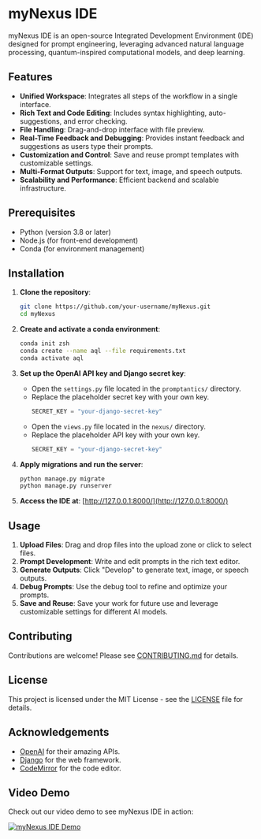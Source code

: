 # myNexus IDE

myNexus IDE is an open-source Integrated Development Environment (IDE) designed for prompt engineering, leveraging advanced natural language processing, quantum-inspired computational models, and deep learning.

## Features

- **Unified Workspace**: Integrates all steps of the workflow in a single interface.
- **Rich Text and Code Editing**: Includes syntax highlighting, auto-suggestions, and error checking.
- **File Handling**: Drag-and-drop interface with file preview.
- **Real-Time Feedback and Debugging**: Provides instant feedback and suggestions as users type their prompts.
- **Customization and Control**: Save and reuse prompt templates with customizable settings.
- **Multi-Format Outputs**: Support for text, image, and speech outputs.
- **Scalability and Performance**: Efficient backend and scalable infrastructure.

## Prerequisites

- Python (version 3.8 or later)
- Node.js (for front-end development)
- Conda (for environment management)

## Installation

1. **Clone the repository**:
    ```sh
    git clone https://github.com/your-username/myNexus.git
    cd myNexus
    ```

2. **Create and activate a conda environment**:
    ```sh
    conda init zsh
    conda create --name aql --file requirements.txt
    conda activate aql
    ```

3. **Set up the OpenAI API key and Django secret key**:
    - Open the `settings.py` file located in the `promptantics/` directory.
    - Replace the placeholder secret key with your own key.
        ```python
        SECRET_KEY = "your-django-secret-key"
        ```
    - Open the `views.py` file located in the `nexus/` directory.
    - Replace the placeholder API key with your own key.
        ```python
        SECRET_KEY = "your-django-secret-key"
        ```

4. **Apply migrations and run the server**:
    ```sh
    python manage.py migrate
    python manage.py runserver
    ```

5. **Access the IDE at**: [http://127.0.0.1:8000/](http://127.0.0.1:8000/)

## Usage

1. **Upload Files**: Drag and drop files into the upload zone or click to select files.
2. **Prompt Development**: Write and edit prompts in the rich text editor.
3. **Generate Outputs**: Click "Develop" to generate text, image, or speech outputs.
4. **Debug Prompts**: Use the debug tool to refine and optimize your prompts.
5. **Save and Reuse**: Save your work for future use and leverage customizable settings for different AI models.

## Contributing

Contributions are welcome! Please see [CONTRIBUTING.md](CONTRIBUTING.md) for details.

## License

This project is licensed under the MIT License - see the [LICENSE](LICENSE) file for details.

## Acknowledgements

- [OpenAI](https://www.openai.com/) for their amazing APIs.
- [Django](https://www.djangoproject.com/) for the web framework.
- [CodeMirror](https://codemirror.net/) for the code editor.

## Video Demo

Check out our video demo to see myNexus IDE in action:

[![myNexus IDE Demo](https://img.youtube.com/vi/bl9yV0EJCEI/maxresdefault.jpg)](https://youtu.be/bl9yV0EJCEI)
